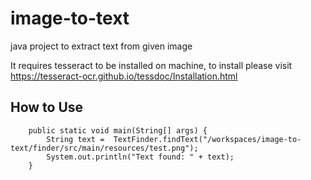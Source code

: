 # image-to-text
java project to extract text from given image

It requires tesseract to be installed on machine, to install please visit https://tesseract-ocr.github.io/tessdoc/Installation.html

## How to Use
```
    public static void main(String[] args) {
        String text =  TextFinder.findText("/workspaces/image-to-text/finder/src/main/resources/test.png");
        System.out.println("Text found: " + text);
    }
```